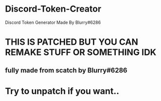 # Discord-Token-Creator
Discord Token Generator Made By Blurry#6286
# THIS IS PATCHED BUT YOU CAN REMAKE STUFF OR SOMETHING IDK
## fully made from scatch by Blurry#6286
# Try to unpatch if you want..
